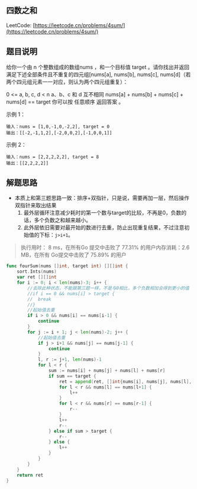 ## 四数之和

LeetCode: [https://leetcode.cn/problems/4sum/](https://leetcode.cn/problems/4sum/)

## 题目说明

给你一个由 n 个整数组成的数组nums ，和一个目标值 target 。请你找出并返回满足下述全部条件且不重复的四元组[nums[a], nums[b], nums[c], nums[d]（若两个四元组元素一一对应，则认为两个四元组重复）：

0 <= a, b, c, d < n
a、b、c 和 d 互不相同
nums[a] + nums[b] + nums[c] + nums[d] == target
你可以按 任意顺序 返回答案 。

示例 1：
```text
输入：nums = [1,0,-1,0,-2,2], target = 0
输出：[[-2,-1,1,2],[-2,0,0,2],[-1,0,0,1]]
```
示例 2：
```text
输入：nums = [2,2,2,2,2], target = 8
输出：[[2,2,2,2]]
```

## 解题思路

- 本质上和第三题思路一致：排序+双指针，只是说，需要再加一层，然后操作双指针来取出结果
  1. 最外层循环注意减少耗时的第一个数与target的比较，不再是0，负数的话，多个负数之和越来越小。
  2. 此外层依旧需要对最开始的数进行去重，防止出现重复结果，不过注意初始值的下标：`j>i+1`。
> 执行用时： 8 ms，在所有Go 提交中击败了 77.31% 的用户内存消耗：2.6 MB，在所有 Go提交中击败了 75.89% 的用户

```go
func fourSum(nums []int, target int) [][]int {
	sort.Ints(nums)
	var ret [][]int
	for i := 0; i < len(nums)-3; i++ {
		//去除此种状态，不能跟第三题一样，不是与0相比，多个负数相加会得到更小的值
		//if i == 0 && nums[i] > target {
		//	break
		//}
		//起始值去重
		if i > 0 && nums[i] == nums[i-1] {
			continue
		}
		for j := i + 1; j < len(nums)-2; j++ {
			//起始值去重
			if j > i+1 && nums[j] == nums[j-1] {
				continue
			}
			l, r := j+1, len(nums)-1
			for l < r {
				sum := nums[i] + nums[j] + nums[l] + nums[r]
				if sum == target {
					ret = append(ret, []int{nums[i], nums[j], nums[l], nums[r]})
					for l < r && nums[l] == nums[l+1] {
						l++
					}
					for l < r && nums[r] == nums[r-1] {
						r--
					}
					l++
					r--
				} else if sum > target {
					r--
				} else {
					l++
				}
			}
		}
	}
	return ret
}
```